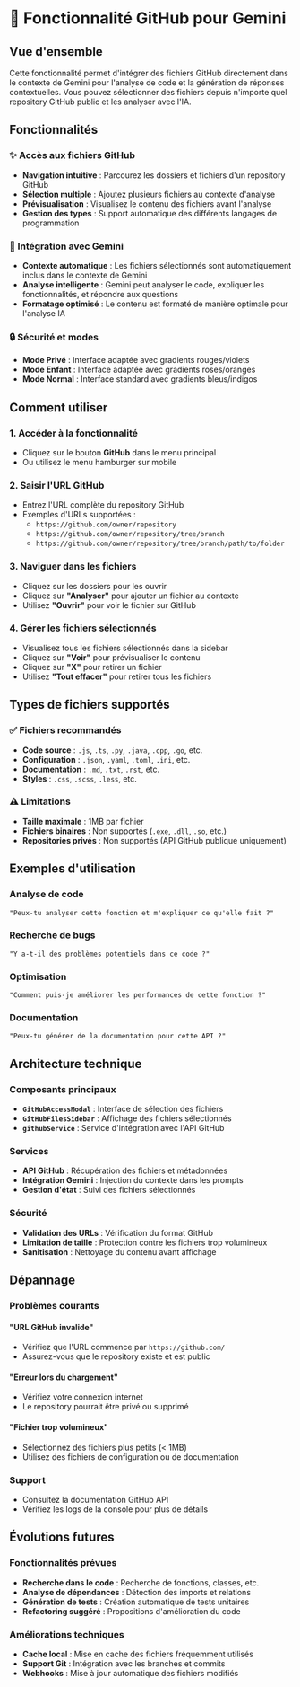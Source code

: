 # 🔗 Fonctionnalité GitHub pour Gemini

## Vue d'ensemble

Cette fonctionnalité permet d'intégrer des fichiers GitHub directement dans le contexte de Gemini pour l'analyse de code et la génération de réponses contextuelles. Vous pouvez sélectionner des fichiers depuis n'importe quel repository GitHub public et les analyser avec l'IA.

## Fonctionnalités

### ✨ Accès aux fichiers GitHub
- **Navigation intuitive** : Parcourez les dossiers et fichiers d'un repository GitHub
- **Sélection multiple** : Ajoutez plusieurs fichiers au contexte d'analyse
- **Prévisualisation** : Visualisez le contenu des fichiers avant l'analyse
- **Gestion des types** : Support automatique des différents langages de programmation

### 🎯 Intégration avec Gemini
- **Contexte automatique** : Les fichiers sélectionnés sont automatiquement inclus dans le contexte de Gemini
- **Analyse intelligente** : Gemini peut analyser le code, expliquer les fonctionnalités, et répondre aux questions
- **Formatage optimisé** : Le contenu est formaté de manière optimale pour l'analyse IA

### 🔒 Sécurité et modes
- **Mode Privé** : Interface adaptée avec gradients rouges/violets
- **Mode Enfant** : Interface adaptée avec gradients roses/oranges
- **Mode Normal** : Interface standard avec gradients bleus/indigos

## Comment utiliser

### 1. Accéder à la fonctionnalité
- Cliquez sur le bouton **GitHub** dans le menu principal
- Ou utilisez le menu hamburger sur mobile

### 2. Saisir l'URL GitHub
- Entrez l'URL complète du repository GitHub
- Exemples d'URLs supportées :
  - `https://github.com/owner/repository`
  - `https://github.com/owner/repository/tree/branch`
  - `https://github.com/owner/repository/tree/branch/path/to/folder`

### 3. Naviguer dans les fichiers
- Cliquez sur les dossiers pour les ouvrir
- Cliquez sur **"Analyser"** pour ajouter un fichier au contexte
- Utilisez **"Ouvrir"** pour voir le fichier sur GitHub

### 4. Gérer les fichiers sélectionnés
- Visualisez tous les fichiers sélectionnés dans la sidebar
- Cliquez sur **"Voir"** pour prévisualiser le contenu
- Cliquez sur **"X"** pour retirer un fichier
- Utilisez **"Tout effacer"** pour retirer tous les fichiers

## Types de fichiers supportés

### ✅ Fichiers recommandés
- **Code source** : `.js`, `.ts`, `.py`, `.java`, `.cpp`, `.go`, etc.
- **Configuration** : `.json`, `.yaml`, `.toml`, `.ini`, etc.
- **Documentation** : `.md`, `.txt`, `.rst`, etc.
- **Styles** : `.css`, `.scss`, `.less`, etc.

### ⚠️ Limitations
- **Taille maximale** : 1MB par fichier
- **Fichiers binaires** : Non supportés (`.exe`, `.dll`, `.so`, etc.)
- **Repositories privés** : Non supportés (API GitHub publique uniquement)

## Exemples d'utilisation

### Analyse de code
```
"Peux-tu analyser cette fonction et m'expliquer ce qu'elle fait ?"
```

### Recherche de bugs
```
"Y a-t-il des problèmes potentiels dans ce code ?"
```

### Optimisation
```
"Comment puis-je améliorer les performances de cette fonction ?"
```

### Documentation
```
"Peux-tu générer de la documentation pour cette API ?"
```

## Architecture technique

### Composants principaux
- **`GitHubAccessModal`** : Interface de sélection des fichiers
- **`GitHubFilesSidebar`** : Affichage des fichiers sélectionnés
- **`githubService`** : Service d'intégration avec l'API GitHub

### Services
- **API GitHub** : Récupération des fichiers et métadonnées
- **Intégration Gemini** : Injection du contexte dans les prompts
- **Gestion d'état** : Suivi des fichiers sélectionnés

### Sécurité
- **Validation des URLs** : Vérification du format GitHub
- **Limitation de taille** : Protection contre les fichiers trop volumineux
- **Sanitisation** : Nettoyage du contenu avant affichage

## Dépannage

### Problèmes courants

#### "URL GitHub invalide"
- Vérifiez que l'URL commence par `https://github.com/`
- Assurez-vous que le repository existe et est public

#### "Erreur lors du chargement"
- Vérifiez votre connexion internet
- Le repository pourrait être privé ou supprimé

#### "Fichier trop volumineux"
- Sélectionnez des fichiers plus petits (< 1MB)
- Utilisez des fichiers de configuration ou de documentation

### Support
- Consultez la documentation GitHub API
- Vérifiez les logs de la console pour plus de détails

## Évolutions futures

### Fonctionnalités prévues
- **Recherche dans le code** : Recherche de fonctions, classes, etc.
- **Analyse de dépendances** : Détection des imports et relations
- **Génération de tests** : Création automatique de tests unitaires
- **Refactoring suggéré** : Propositions d'amélioration du code

### Améliorations techniques
- **Cache local** : Mise en cache des fichiers fréquemment utilisés
- **Support Git** : Intégration avec les branches et commits
- **Webhooks** : Mise à jour automatique des fichiers modifiés
